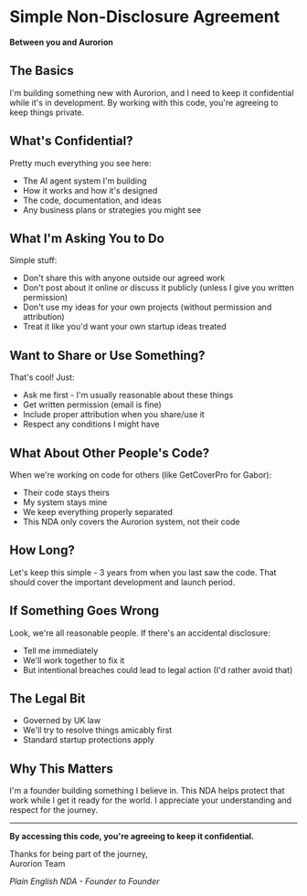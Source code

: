 # Simple Non-Disclosure Agreement

**Between you and Aurorion**

## The Basics

I'm building something new with Aurorion, and I need to keep it confidential while it's in development. By working with this code, you're agreeing to keep things private.

## What's Confidential?

Pretty much everything you see here:
- The AI agent system I'm building
- How it works and how it's designed
- The code, documentation, and ideas
- Any business plans or strategies you might see

## What I'm Asking You to Do

Simple stuff:
- Don't share this with anyone outside our agreed work
- Don't post about it online or discuss it publicly (unless I give you written permission)
- Don't use my ideas for your own projects (without permission and attribution)
- Treat it like you'd want your own startup ideas treated

## Want to Share or Use Something?

That's cool! Just:
- Ask me first - I'm usually reasonable about these things
- Get written permission (email is fine)
- Include proper attribution when you share/use it
- Respect any conditions I might have

## What About Other People's Code?

When we're working on code for others (like GetCoverPro for Gabor):
- Their code stays theirs
- My system stays mine
- We keep everything properly separated
- This NDA only covers the Aurorion system, not their code

## How Long?

Let's keep this simple - 3 years from when you last saw the code. That should cover the important development and launch period.

## If Something Goes Wrong

Look, we're all reasonable people. If there's an accidental disclosure:
- Tell me immediately
- We'll work together to fix it
- But intentional breaches could lead to legal action (I'd rather avoid that)

## The Legal Bit

- Governed by UK law
- We'll try to resolve things amicably first
- Standard startup protections apply

## Why This Matters

I'm a founder building something I believe in. This NDA helps protect that work while I get it ready for the world. I appreciate your understanding and respect for the journey.

---

**By accessing this code, you're agreeing to keep it confidential.**

Thanks for being part of the journey,  
Aurorion Team

*Plain English NDA - Founder to Founder*